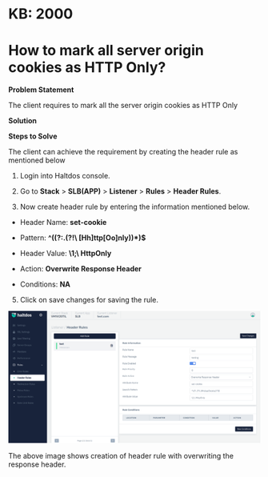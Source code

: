 # KB: 2000

# How to mark all server origin cookies as HTTP Only?

**Problem Statement**

The client requires to mark all the server origin cookies as HTTP Only

**Solution**

**Steps to Solve**

The client can achieve the requirement by creating the header rule as mentioned below

1. Login into Haltdos console.

2. Go to **Stack** > **SLB(APP)** > **Listener** > **Rules** > **Header Rules**.

3. Now create header rule by entering the information mentioned below.

 - Header Name: **set-cookie**

 - Pattern: **^((?:.(?!\ [Hh]ttp[Oo]nly))*)$**

 - Header Value: **\1;\ HttpOnly**

 - Action: **Overwrite Response Header**

 - Conditions: **NA**

5. Click on save changes for saving the rule.

![Header Rule](/img/adc/kb/v2/header_rule_kb_2000_1.png)

The above image shows creation of header rule with overwriting the response header.